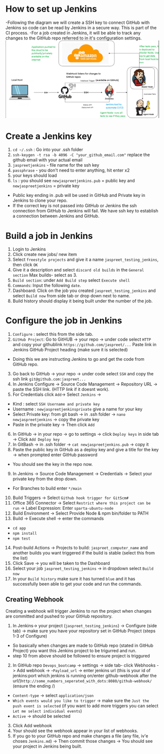 # How to set up Jenkins

-Following the diagram we will create a SSH key to connect GitHub with Jenkins so code can be read by Jenkins in a secure way. This is part of the CI process. 
-For a job created in Jenkins, it will be able to track any changes to the GitHub repo referred to in it's configuration settings.
![CI_CD](diagram_CI_CD.png)

# Create a Jenkins key
1. `cd ~/.ssh` : Go into your .ssh folder
2. `ssh-keygen -t rsa -b 4096 -C "your_github_email.com"` replace the github email with your actual email
3. `jaspreetjenkins` - file name for the ssh key
4. `passphrase` - you don't need to enter anything, hit enter x2
5. your keys should load
6. `ls` : you should see `newjaspreetjenkins.pub` = public key and `newjaspreetjenkins` = private key
- Public key ending in .pub will be used in GitHub and Private key in Jenkins to clone your repo.
- If the correct key is not passed into GitHub or Jenkins the ssh connection from GitHub to Jenkins will fail. We have ssh key to establish a connection between Jenkins and GitHub.

# Build a job in Jenkins
1. Login to Jenkins
2. Click create new jobs/ new item
3. Select `freestyle projects` and give it a name `jaspreet_testing_jenkins`, then click `OK`
4. Give it a description and select `discard old builds` in the `General section`
Max builds- select as 3.
5. `Build section`: under `Add Build step` select `Execute shell`
6. `Commands`: Input the following `date`.
7. Dashboard: Click on the job you created `jaspreet_testing_jenkins` and select `Build now` from side tab or drop down next to name.
8. Build history should display it being built under the number of the job.

# Configure the job in Jenkins
1. `Configure` : select this from the side tab.
2. `GitHub Project`: Go to GitHUB -> your repo -> under code select `HTTP` and copy your githublink `https://github.com/jaspreet/...` Paste link in Jenkins GitHub Project heading (make sure it is selected)
- Doing this we are instructing Jenkins to go and get the code from GitHub repo.
3. Go back to GitHub -> your repo -> under code select `SSH` and copy the ssh link `git@github.com:jaspreet...`
4. In Jenkins Configure -> Source Code Management -> Repository URL -> paste the SSH link. (HTTP link if it doesnt work).
5. For Credentials click `Add`-> Select `Jenkins` -> 
- Kind : select `SSH Username and private key`
- Username : `newjaspreetjenkinsprivate` give a name for your key
- Select Private key: from git bash -> in .ssh folder -> `nano newjaspreetjenkins` -> copy the private key
- Paste in the private key -> Then click `Add`
6. In GitHub -> in your repo -> go to settings -> click `Deploy keys` in side tab -> Click `Add Deploy key`
7. In GitBash -> in .ssh folder -> `cat newjaspreetjenkins.pub` -> copy it
8. Paste the public key in GitHub as a deploy key and give a title for the key -> when prompted enter GitHub password
- You should see the key in the repo now.
9. In Jenkins -> Source Code Management -> Credentials -> Select your private key from the drop down.
- For Branches to build enter `*/main`
10. Build Triggers -> Select `Github hook trigger for GitScm#`
11. Office 365 Connector -> Select `Restrict where this project can be run` -> Label Expression: Enter `sparta-ubuntu-node`
12. Build Environment -> Select Provide Node & npm bin/folder to PATH
13. Build -> Execute shell -> enter the commands
- `cd app`
- `npm install`
- `npm test`
14. Post-build Actions -> Projects to build: `jaspreet_computer_name` and another builds you want triggered if the build is stable (select this from the list)
15. Click Save -> you will be taken to the Dashboard
16. Select your job `jaspreet_testing_jenkins` -> in dropdown select `Build now`
17. In your `Build history` make sure it has turned `blue` and it has successfully been able to get your code and run the commands.


## Creating Webhook
Creating a webhook will trigger Jenkins to run the project when changes are committed and pushed to your GitHub repository.
1. In Jenkins-> your project (`jaspreet_testing_jenkins`) -> Configure (side tab) -> make sure you have your repository set in GitHub Project (steps 1-3 of Configure)
- So basically when changes are made to GitHub repo (stated in GitHub Project) you want this Jenkins project to be trigurred and run.
- step 10 from above should be followed to ensure project is triggured
2. In GitHub repo `Devops_bootcamp` -> settings -> side tab- click Webhooks -> Add webhook -> 
-`Payload_url` -> enter jenkins url (this is your id of jenkins:port which jenkins is running on/enter github-webhook after the url/)`http://some_numbers_seperated_with_dots:8080/github-webhook/` (ensure the ending /)  
- `Content-type` -> select `application/json`
- `Which events would you like to trigger` -> make sure the `Just the push event is selected` (if you want to add more triggers you can select `Let me select individual events`)
- `Active` -> should be selected
3. Click Add webhook
4. Your should see the webhook appear in your list of webhooks.
5. If you go to your GitHub repo and make changes a file (any file, iv'e choses `Jenkins.md`) -> Then commit those changes -> You should see your project in Jenkins being built.

